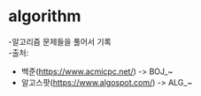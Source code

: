# algorithm
-알고리즘 문제들을 풀어서 기록 <br>
-출처: 
- 백준(https://www.acmicpc.net/)  -> BOJ_~ <br>
- 알고스팟(https://www.algospot.com/) -> ALG_~
